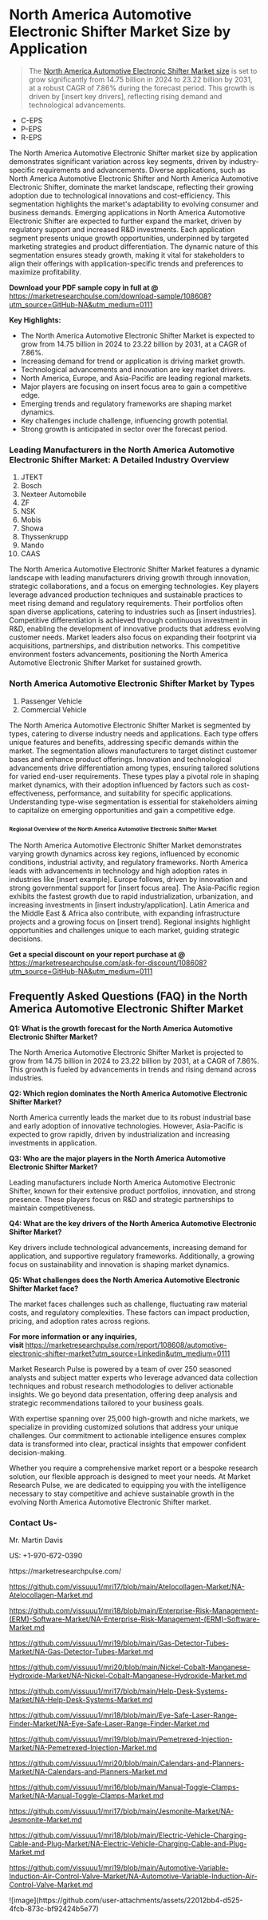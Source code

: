 <h1>North America Automotive Electronic Shifter Market&nbsp;Size by Application</h1><blockquote><p>The <a href="https://marketresearchpulse.com/download-sample/108608?utm_source=GitHub-NA&amp;utm_medium=0111">North America Automotive Electronic Shifter Market size</a> is set to grow significantly from 14.75 billion in 2024 to 23.22 billion by 2031, at a robust CAGR of 7.86% during the forecast period. This growth is driven by [insert key drivers], reflecting rising demand and technological advancements.</p></blockquote><ul><li>C-EPS <li> P-EPS <li> R-EPS</li></ul><p>The North America Automotive Electronic Shifter market size by application demonstrates significant variation across key segments, driven by industry-specific requirements and advancements. Diverse applications, such as North America Automotive Electronic Shifter and North America Automotive Electronic Shifter, dominate the market landscape, reflecting their growing adoption due to technological innovations and cost-efficiency. This segmentation highlights the market's adaptability to evolving consumer and business demands. Emerging applications in North America Automotive Electronic Shifter are expected to further expand the market, driven by regulatory support and increased R&D investments. Each application segment presents unique growth opportunities, underpinned by targeted marketing strategies and product differentiation. The dynamic nature of this segmentation ensures steady growth, making it vital for stakeholders to align their offerings with application-specific trends and preferences to maximize profitability.</p><p><strong>Download your PDF sample copy in full at @ </strong><a href="https://marketresearchpulse.com/download-sample/108608?utm_source=GitHub-NA&amp;utm_medium=0111">https://marketresearchpulse.com/download-sample/108608?utm_source=GitHub-NA&amp;utm_medium=0111</a></p><p><strong>Key Highlights: </strong></p><ul><li>The North America Automotive Electronic Shifter Market is expected to grow from 14.75 billion in 2024 to 23.22 billion by 2031, at a CAGR of 7.86%.</li><li>Increasing demand for trend or application is driving market growth.</li><li>Technological advancements and innovation are key market drivers.</li><li>North America, Europe, and Asia-Pacific are leading regional markets.</li><li>Major players are focusing on insert focus area to gain a competitive edge.</li><li>Emerging trends and regulatory frameworks are shaping market dynamics.</li><li>Key challenges include challenge, influencing growth potential.</li><li>Strong growth is anticipated in sector over the forecast period.</li></ul><h3>Leading Manufacturers in the North America Automotive Electronic Shifter Market: A Detailed Industry Overview</h3><ol><li>JTEKT</li><li>Bosch</li><li>Nexteer Automobile</li><li>ZF</li><li>NSK</li><li>Mobis</li><li>Showa</li><li>Thyssenkrupp</li><li>Mando</li><li>CAAS</li></ol><div class="flex max-w-full flex-col flex-grow"><div class="min-h-8 text-message flex w-full flex-col items-end gap-2 whitespace-normal break-words [.text-message+&amp;]:mt-5" dir="auto" data-message-author-role="assistant" data-message-id="fd8432e4-4910-450d-b182-61b7bfb0a01f" data-message-model-slug="gpt-4o"><div class="flex w-full flex-col gap-1 empty:hidden first:pt-[3px]"><div class="markdown prose w-full break-words dark:prose-invert light"><p>The North America Automotive Electronic Shifter Market features a dynamic landscape with leading manufacturers driving growth through innovation, strategic collaborations, and a focus on emerging technologies. Key players leverage advanced production techniques and sustainable practices to meet rising demand and regulatory requirements. Their portfolios often span diverse applications, catering to industries such as [insert industries]. Competitive differentiation is achieved through continuous investment in R&amp;D, enabling the development of innovative products that address evolving customer needs. Market leaders also focus on expanding their footprint via acquisitions, partnerships, and distribution networks. This competitive environment fosters advancements, positioning the North America Automotive Electronic Shifter Market for sustained growth.</p></div></div></div></div><h3>North America Automotive Electronic Shifter Market by Types</h3><ol><li>Passenger Vehicle <li> Commercial Vehicle</li></ol><div class="flex max-w-full flex-col flex-grow"><div class="min-h-8 text-message flex w-full flex-col items-end gap-2 whitespace-normal break-words [.text-message+&amp;]:mt-5" dir="auto" data-message-author-role="assistant" data-message-id="084470be-0bb7-4664-bddf-5156b4f41249" data-message-model-slug="gpt-4o-mini"><div class="flex w-full flex-col gap-1 empty:hidden first:pt-[3px]"><div class="markdown prose w-full break-words dark:prose-invert light"><p>The North America Automotive Electronic Shifter Market is segmented by types, catering to diverse industry needs and applications. Each type offers unique features and benefits, addressing specific demands within the market. The segmentation allows manufacturers to target distinct customer bases and enhance product offerings. Innovation and technological advancements drive differentiation among types, ensuring tailored solutions for varied end-user requirements. These types play a pivotal role in shaping market dynamics, with their adoption influenced by factors such as cost-effectiveness, performance, and suitability for specific applications. Understanding type-wise segmentation is essential for stakeholders aiming to capitalize on emerging opportunities and gain a competitive edge.</p></div></div></div></div><h3><span style="font-size: 11px;">Regional Overview of the North America Automotive Electronic Shifter Market</span></h3><div class="flex max-w-full flex-col flex-grow"><div class="min-h-8 text-message flex w-full flex-col items-end gap-2 whitespace-normal break-words [.text-message+&amp;]:mt-5" dir="auto" data-message-author-role="assistant" data-message-id="e9038762-ce64-4e30-91c9-9bd413514231" data-message-model-slug="gpt-4o-mini"><div class="flex w-full flex-col gap-1 empty:hidden first:pt-[3px]"><div class="markdown prose w-full break-words dark:prose-invert light"><p>The North America Automotive Electronic Shifter Market demonstrates varying growth dynamics across key regions, influenced by economic conditions, industrial activity, and regulatory frameworks. North America leads with advancements in technology and high adoption rates in industries like [insert example]. Europe follows, driven by innovation and strong governmental support for [insert focus area]. The Asia-Pacific region exhibits the fastest growth due to rapid industrialization, urbanization, and increasing investments in [insert industry/application]. Latin America and the Middle East &amp; Africa also contribute, with expanding infrastructure projects and a growing focus on [insert trend]. Regional insights highlight opportunities and challenges unique to each market, guiding strategic decisions.</p></div></div></div></div><p><strong>Get a special discount on your report purchase at @ </strong><a href="https://marketresearchpulse.com/ask-for-discount/108608?utm_source=GitHub-NA&amp;utm_medium=0111">https://marketresearchpulse.com/ask-for-discount/108608?utm_source=GitHub-NA&amp;utm_medium=0111</a></p><h2>Frequently Asked Questions (FAQ) in the North America Automotive Electronic Shifter Market</h2><p><strong>Q1: What is the growth forecast for the North America Automotive Electronic Shifter Market?</strong></p><p>The North America Automotive Electronic Shifter Market is projected to grow from 14.75 billion in 2024 to 23.22 billion by 2031, at a CAGR of 7.86%. This growth is fueled by advancements in trends and rising demand across industries.</p><p><strong>Q2: Which region dominates the North America Automotive Electronic Shifter Market?</strong></p><p>North America currently leads the market due to its robust industrial base and early adoption of innovative technologies. However, Asia-Pacific is expected to grow rapidly, driven by industrialization and increasing investments in application.</p><p><strong>Q3: Who are the major players in the North America Automotive Electronic Shifter Market?</strong></p><p>Leading manufacturers include North America Automotive Electronic Shifter, known for their extensive product portfolios, innovation, and strong presence. These players focus on R&amp;D and strategic partnerships to maintain competitiveness.</p><p><strong>Q4: What are the key drivers of the North America Automotive Electronic Shifter Market?</strong></p><p>Key drivers include technological advancements, increasing demand for application, and supportive regulatory frameworks. Additionally, a growing focus on sustainability and innovation is shaping market dynamics.</p><p><strong>Q5: What challenges does the North America Automotive Electronic Shifter Market face?</strong></p><p>The market faces challenges such as challenge, fluctuating raw material costs, and regulatory complexities. These factors can impact production, pricing, and adoption rates across regions.</p><p><strong>For more information or any inquiries, visit&nbsp;</strong><a href="https://marketresearchpulse.com/report/108608/automotive-electronic-shifter-market?utm_source=Linkedin&utm_medium=0111">https://marketresearchpulse.com/report/108608/automotive-electronic-shifter-market?utm_source=Linkedin&utm_medium=0111</a></p><p>Market Research Pulse is powered by a team of over 250 seasoned analysts and subject matter experts who leverage advanced data collection techniques and robust research methodologies to deliver actionable insights. We go beyond data presentation, offering deep analysis and strategic recommendations tailored to your business goals.</p><p>With expertise spanning over 25,000 high-growth and niche markets, we specialize in providing customized solutions that address your unique challenges. Our commitment to actionable intelligence ensures complex data is transformed into clear, practical insights that empower confident decision-making.</p><p>Whether you require a comprehensive market report or a bespoke research solution, our flexible approach is designed to meet your needs. At Market Research Pulse, we are dedicated to equipping you with the intelligence necessary to stay competitive and achieve sustainable growth in the evolving North America Automotive Electronic Shifter market.</p><h3><strong>Contact Us-</strong></h3><p>Mr. Martin Davis</p><p>US: +1-970-672-0390</p><p>https://marketresearchpulse.com/</p><p><a href="https://github.com/vissuuu1/mri17/blob/main/Atelocollagen-Market/NA-Atelocollagen-Market.md">https://github.com/vissuuu1/mri17/blob/main/Atelocollagen-Market/NA-Atelocollagen-Market.md</a></p><p><a href="https://github.com/vissuuu1/mri18/blob/main/Enterprise-Risk-Management-(ERM)-Software-Market/NA-Enterprise-Risk-Management-(ERM)-Software-Market.md">https://github.com/vissuuu1/mri18/blob/main/Enterprise-Risk-Management-(ERM)-Software-Market/NA-Enterprise-Risk-Management-(ERM)-Software-Market.md</a></p><p><a href="https://github.com/vissuuu1/mri19/blob/main/Gas-Detector-Tubes-Market/NA-Gas-Detector-Tubes-Market.md">https://github.com/vissuuu1/mri19/blob/main/Gas-Detector-Tubes-Market/NA-Gas-Detector-Tubes-Market.md</a></p><p><a href="https://github.com/vissuuu1/mri20/blob/main/Nickel-Cobalt-Manganese-Hydroxide-Market/NA-Nickel-Cobalt-Manganese-Hydroxide-Market.md">https://github.com/vissuuu1/mri20/blob/main/Nickel-Cobalt-Manganese-Hydroxide-Market/NA-Nickel-Cobalt-Manganese-Hydroxide-Market.md</a></p><p><a href="https://github.com/vissuuu1/mri17/blob/main/Help-Desk-Systems-Market/NA-Help-Desk-Systems-Market.md">https://github.com/vissuuu1/mri17/blob/main/Help-Desk-Systems-Market/NA-Help-Desk-Systems-Market.md</a></p><p><a href="https://github.com/vissuuu1/mri18/blob/main/Eye-Safe-Laser-Range-Finder-Market/NA-Eye-Safe-Laser-Range-Finder-Market.md">https://github.com/vissuuu1/mri18/blob/main/Eye-Safe-Laser-Range-Finder-Market/NA-Eye-Safe-Laser-Range-Finder-Market.md</a></p><p><a href="https://github.com/vissuuu1/mri19/blob/main/Pemetrexed-Injection-Market/NA-Pemetrexed-Injection-Market.md">https://github.com/vissuuu1/mri19/blob/main/Pemetrexed-Injection-Market/NA-Pemetrexed-Injection-Market.md</a></p><p><a href="https://github.com/vissuuu1/mri20/blob/main/Calendars-and-Planners-Market/NA-Calendars-and-Planners-Market.md">https://github.com/vissuuu1/mri20/blob/main/Calendars-and-Planners-Market/NA-Calendars-and-Planners-Market.md</a></p><p><a href="https://github.com/vissuuu1/mri16/blob/main/Manual-Toggle-Clamps-Market/NA-Manual-Toggle-Clamps-Market.md">https://github.com/vissuuu1/mri16/blob/main/Manual-Toggle-Clamps-Market/NA-Manual-Toggle-Clamps-Market.md</a></p><p><a href="https://github.com/vissuuu1/mri17/blob/main/Jesmonite-Market/NA-Jesmonite-Market.md">https://github.com/vissuuu1/mri17/blob/main/Jesmonite-Market/NA-Jesmonite-Market.md</a></p><p><a href="https://github.com/vissuuu1/mri18/blob/main/Electric-Vehicle-Charging-Cable-and-Plug-Market/NA-Electric-Vehicle-Charging-Cable-and-Plug-Market.md">https://github.com/vissuuu1/mri18/blob/main/Electric-Vehicle-Charging-Cable-and-Plug-Market/NA-Electric-Vehicle-Charging-Cable-and-Plug-Market.md</a></p><p><a href="https://github.com/vissuuu1/mri19/blob/main/Automotive-Variable-Induction-Air-Control-Valve-Market/NA-Automotive-Variable-Induction-Air-Control-Valve-Market.md">https://github.com/vissuuu1/mri19/blob/main/Automotive-Variable-Induction-Air-Control-Valve-Market/NA-Automotive-Variable-Induction-Air-Control-Valve-Market.md</a></p>
![image](https://github.com/user-attachments/assets/22012bb4-d525-4fcb-873c-bf92424b5e77)

